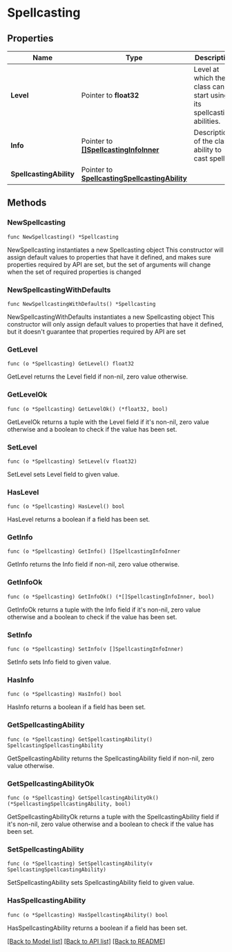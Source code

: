 # Spellcasting

## Properties

Name | Type | Description | Notes
------------ | ------------- | ------------- | -------------
**Level** | Pointer to **float32** | Level at which the class can start using its spellcasting abilities. | [optional] 
**Info** | Pointer to [**[]SpellcastingInfoInner**](SpellcastingInfoInner.md) | Descriptions of the class&#39; ability to cast spells. | [optional] 
**SpellcastingAbility** | Pointer to [**SpellcastingSpellcastingAbility**](SpellcastingSpellcastingAbility.md) |  | [optional] 

## Methods

### NewSpellcasting

`func NewSpellcasting() *Spellcasting`

NewSpellcasting instantiates a new Spellcasting object
This constructor will assign default values to properties that have it defined,
and makes sure properties required by API are set, but the set of arguments
will change when the set of required properties is changed

### NewSpellcastingWithDefaults

`func NewSpellcastingWithDefaults() *Spellcasting`

NewSpellcastingWithDefaults instantiates a new Spellcasting object
This constructor will only assign default values to properties that have it defined,
but it doesn't guarantee that properties required by API are set

### GetLevel

`func (o *Spellcasting) GetLevel() float32`

GetLevel returns the Level field if non-nil, zero value otherwise.

### GetLevelOk

`func (o *Spellcasting) GetLevelOk() (*float32, bool)`

GetLevelOk returns a tuple with the Level field if it's non-nil, zero value otherwise
and a boolean to check if the value has been set.

### SetLevel

`func (o *Spellcasting) SetLevel(v float32)`

SetLevel sets Level field to given value.

### HasLevel

`func (o *Spellcasting) HasLevel() bool`

HasLevel returns a boolean if a field has been set.

### GetInfo

`func (o *Spellcasting) GetInfo() []SpellcastingInfoInner`

GetInfo returns the Info field if non-nil, zero value otherwise.

### GetInfoOk

`func (o *Spellcasting) GetInfoOk() (*[]SpellcastingInfoInner, bool)`

GetInfoOk returns a tuple with the Info field if it's non-nil, zero value otherwise
and a boolean to check if the value has been set.

### SetInfo

`func (o *Spellcasting) SetInfo(v []SpellcastingInfoInner)`

SetInfo sets Info field to given value.

### HasInfo

`func (o *Spellcasting) HasInfo() bool`

HasInfo returns a boolean if a field has been set.

### GetSpellcastingAbility

`func (o *Spellcasting) GetSpellcastingAbility() SpellcastingSpellcastingAbility`

GetSpellcastingAbility returns the SpellcastingAbility field if non-nil, zero value otherwise.

### GetSpellcastingAbilityOk

`func (o *Spellcasting) GetSpellcastingAbilityOk() (*SpellcastingSpellcastingAbility, bool)`

GetSpellcastingAbilityOk returns a tuple with the SpellcastingAbility field if it's non-nil, zero value otherwise
and a boolean to check if the value has been set.

### SetSpellcastingAbility

`func (o *Spellcasting) SetSpellcastingAbility(v SpellcastingSpellcastingAbility)`

SetSpellcastingAbility sets SpellcastingAbility field to given value.

### HasSpellcastingAbility

`func (o *Spellcasting) HasSpellcastingAbility() bool`

HasSpellcastingAbility returns a boolean if a field has been set.


[[Back to Model list]](../README.md#documentation-for-models) [[Back to API list]](../README.md#documentation-for-api-endpoints) [[Back to README]](../README.md)



